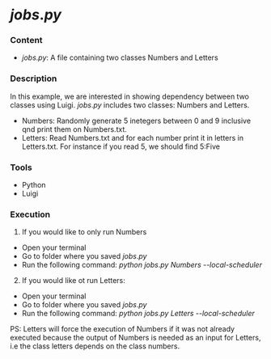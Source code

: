 # *jobs*.*py*

### Content
- *jobs*.*py*: A file containing two classes Numbers and Letters

### Description 
In this example, we are interested in showing dependency between two classes using Luigi.
*jobs*.*py* includes two classes: Numbers and Letters.
- Numbers: Randomly generate 5 inetegers between 0 and 9 inclusive qnd print them on Numbers.txt.
- Letters: Read Numbers.txt and for each number print it in letters in Letters.txt. For instance if you read 5, we should find 5:Five

### Tools
- Python
- Luigi

### Execution
1)  If you would like to only run Numbers
- Open your terminal
- Go to folder where you saved *jobs*.*py*
- Run the following command:
       *python jobs*.*py Numbers --local-scheduler*
2) If you would like ot run Letters:
- Open your terminal
- Go to folder where you saved  *jobs*.*py*
- Run the following command:
       *python jobs*.*py Letters --local-scheduler*


PS: Letters will force the execution of Numbers if it was not already executed because the output of Numbers is needed as an input for Letters, i.e the class letters depends on the class numbers.



